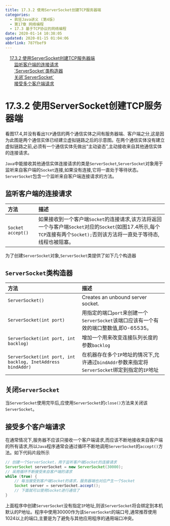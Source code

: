 ```yaml
---
title: 17.3.2 使用ServerSocket创建TCP服务器端
categories: 
  - 疯狂Java讲义 (第4版)
  - 第17章 网络编程
  - 17.3 基于TCP协议的网络编程
date: 2020-01-14 10:38:05
updated: 2020-01-15 01:04:06
abbrlink: 787fbef9
---
```

<div id='my_toc'><a href="/JavaReadingNotes/787fbef9/#17-3-2-使用ServerSocket创建TCP服务器端" class="header_1">17.3.2 使用ServerSocket创建TCP服务器端</a><br><a href="/JavaReadingNotes/787fbef9/#监听客户端的连接请求" class="header_2">监听客户端的连接请求</a><br><a href="/JavaReadingNotes/787fbef9/#-ServerSocket-类构造器" class="header_2">`ServerSocket`类构造器</a><br><a href="/JavaReadingNotes/787fbef9/#关闭-ServerSocket" class="header_2">关闭`ServerSocket`</a><br><a href="/JavaReadingNotes/787fbef9/#接受多个客户端请求" class="header_2">接受多个客户端请求</a><br></div>
<style>.header_1{margin-left: 1em;}.header_2{margin-left: 2em;}.header_3{margin-left: 3em;}.header_4{margin-left: 4em;}.header_5{margin-left: 5em;}.header_6{margin-left: 6em;}</style>
<!--more-->
<script>if (navigator.platform.search('arm')==-1){document.getElementById('my_toc').style.display = 'none';}var e,p = document.getElementsByTagName('p');while (p.length>0) {e = p[0];e.parentElement.removeChild(e);}</script>

<!--end-->
# 17.3.2 使用ServerSocket创建TCP服务器端
看图17.4,并没有看出`TCP`通信的两个通信实体之间有服务器端、客户端之分,这是因为此图是两个通信实体已经建立虚拟链路之后的示意图。在两个通信实体没有建立虚拟链路之前,必须有一个通信实体先做出“主动姿态”,主动接收来自其他通信实体的连接请求。

`Java`中能接收其他通信实体连接请求的类是`ServerSocket`,`ServerSocket`对象用于监听来自客户端的`Socket`连接,如果没有连接,它将一直处于等待状态。`ServerSocket`包含一个监听来自客户端连接请求的方法。

## 监听客户端的连接请求

|方法|描述|
|:--|:--|
|`Socket accept()`|如果接收到一个客户端`Socket`的连接请求,该方法将返回一个与客户端`Socket`对应的`Socket`(如图17.4所示,每个`TCP`连接有两个`Socket);`否则该方法将一直处于等待态,线程也被阻塞。|

为了创建`ServerSocket`对象,`ServerSocket`类提供了如下几个构造器
## `ServerSocket`类构造器

|方法|描述|
|:--|:--|
|`ServerSocket()`|Creates an unbound server socket.|
|`ServerSocket(int port)`|用指定的端口`port`来创建一个`ServerSocket`该端口应该有一个有效的端口整数值,即0-65535。|
|`ServerSocket(int port, int backlog)`|增加一个用来改变连接队列长度的参数`backlog`|
|`ServerSocket(int port, int backlog, InetAddress bindAddr)`|在机器存在多个`IP`地址的情况下,允许通过`bindAddr`参数来指定将`ServerSocket`绑定到指定的`IP`地址|

## 关闭`ServerSocket`
当`ServerSocket`使用完毕后,应使用`ServerSocket`的`close()`方法来关闭该`ServerSocket`。

## 接受多个客户端请求
在通常情况下,服务器不应该只接收一个客户端请求,而应该不断地接收来自客户端的所有请求,所以`Java`程序通常会通过循环不断地调用`ServerSocket`的`accept()`方法。如下代码片段所示
```java
// 创建一个ServerSocket，用于监听客户端Socket的连接请求
ServerSocket serverSocket = new ServerSocket(30000);
// 采用循环不断接受来自客户端的请求
while (true) {
    // 每当接受到客户端Socket的请求，服务器端也对应产生一个Socket
    Socket server = serverSocket.accept();
    // 下面就可以使用Socket进行通信了
}
```
上面程序中创建`ServerSocket`没有指定`IP`地址,则该`ServerSocket`将会绑定到本机默认的P地址。程序中使用30000作为该`ServerSocket`的端口号,通常推荐使用1024以上的端口,主要是为了避免与其他应用程序的通用端口冲突。
